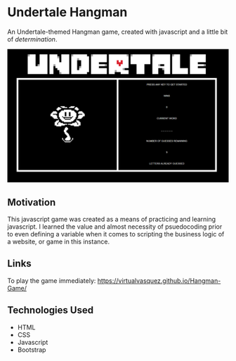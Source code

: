 # Undertale Hangman

An Undertale-themed Hangman game, created with javascript and a little bit of _determination_. 

![start.png](assets/images/start.png "Start Screen")

## Motivation

This javascript game was created as a means of practicing and learning javascript. I learned the value and almost necessity of psuedocoding prior to even defining a variable when it comes to scripting the business logic of a website, or game in this instance. 

## Links

To play the game immediately: https://virtualvasquez.github.io/Hangman-Game/

## Technologies Used

* HTML
* CSS
* Javascript
* Bootstrap


